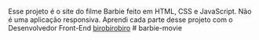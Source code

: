 Esse projeto é o site do filme Barbie feito em HTML, CSS e JavaScript. 
Não é uma aplicação responsiva.
Aprendi cada parte desse projeto com o Desenvolvedor Front-End  [birobirobiro](https://www.youtube.com/watch?v=H2bGF2pwu5k)  # barbie-movie
